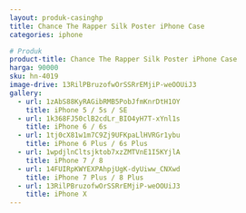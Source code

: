 ```yaml
---
layout: produk-casinghp
title: Chance The Rapper Silk Poster iPhone Case
categories: iphone

# Produk
product-title: Chance The Rapper Silk Poster iPhone Case
harga: 90000
sku: hn-4019
image-drive: 13RilPBruzofwOrSSRrEMjiP-weOOUiJ3
gallery:
  - url: 1zAbS88KyRAGibRMB5PobJfmKnrDtH1OY
    title: iPhone 5 / 5s / SE
  - url: 1k368FJ50clB2cdLr_BIO4yH7T-xYnl1s
    title: iPhone 6 / 6s
  - url: 1tj0cX81w1m7C9Zj9UFKpaLlHVRGr1ybu
    title: iPhone 6 Plus / 6s Plus
  - url: 1wpdjlnCltsjktob7xzZMTVnE1I5KYjlA
    title: iPhone 7 / 8
  - url: 14FUIRpKWYEXPAhpjUgK-dyUiww_CNXwd
    title: iPhone 7 Plus / 8 Plus
  - url: 13RilPBruzofwOrSSRrEMjiP-weOOUiJ3
    title: iPhone X
---
```

